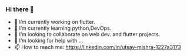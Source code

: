 ### Hi there 👋

- 🔭 I’m currently working on flutter.
- 🌱 I’m currently learning python,DevOps.
- 👯 I’m looking to collaborate on web dev. and flutter projects.
- 🤔 I’m looking for help with ...
- 📫 How to reach me: https://linkedin.com/in/utsav-mishra-1227a3173
<!--
**utsavmishra20/utsavmishra20** is a ✨ _special_ ✨ repository because its `README.md` (this file) appears on your GitHub profile.

--!>
